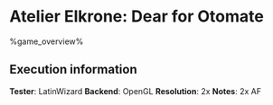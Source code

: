 # Atelier Elkrone: Dear for Otomate 

%game_overview%

## Execution information

**Tester**: LatinWizard
**Backend**: OpenGL
**Resolution**: 2x
**Notes**: 2x AF